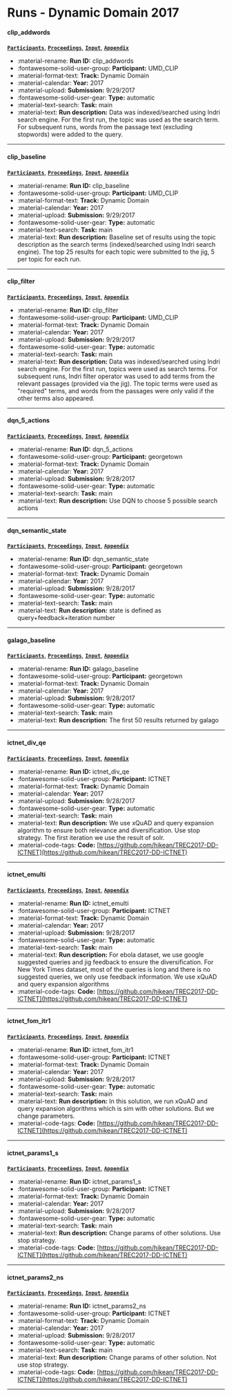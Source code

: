 # Runs - Dynamic Domain 2017 

#### clip_addwords 
[**`Participants`**](./participants.md#umd_clip), [**`Proceedings`**](./proceedings.md#umd-clip-using-relevance-feedback-to-find-diverse-documents-for-trec-dynamic-domain-2017), [**`Input`**](https://trec.nist.gov/results/trec26/domain/clip_addwords.gz), [**`Appendix`**](https://trec.nist.gov/pubs/trec26/appendices/dynamic-domain-tables.pdf) 

- :material-rename: **Run ID:** clip_addwords 
- :fontawesome-solid-user-group: **Participant:** UMD_CLIP 
- :material-format-text: **Track:** Dynamic Domain 
- :material-calendar: **Year:** 2017 
- :material-upload: **Submission:** 9/29/2017 
- :fontawesome-solid-user-gear: **Type:** automatic 
- :material-text-search: **Task:** main 
- :material-text: **Run description:** Data was indexed/searched using Indri search engine. For the first run, the topic was used as the search term. For subsequent runs, words from the passage text (excluding stopwords) were added to the query. 

---
#### clip_baseline 
[**`Participants`**](./participants.md#umd_clip), [**`Proceedings`**](./proceedings.md#umd-clip-using-relevance-feedback-to-find-diverse-documents-for-trec-dynamic-domain-2017), [**`Input`**](https://trec.nist.gov/results/trec26/domain/clip_baseline.gz), [**`Appendix`**](https://trec.nist.gov/pubs/trec26/appendices/dynamic-domain-tables.pdf) 

- :material-rename: **Run ID:** clip_baseline 
- :fontawesome-solid-user-group: **Participant:** UMD_CLIP 
- :material-format-text: **Track:** Dynamic Domain 
- :material-calendar: **Year:** 2017 
- :material-upload: **Submission:** 9/29/2017 
- :fontawesome-solid-user-gear: **Type:** automatic 
- :material-text-search: **Task:** main 
- :material-text: **Run description:** Baseline set of results using the topic description as the search terms (indexed/searched using Indri search engine). The top 25 results for each topic were submitted to the jig, 5 per topic for each run. 

---
#### clip_filter 
[**`Participants`**](./participants.md#umd_clip), [**`Proceedings`**](./proceedings.md#umd-clip-using-relevance-feedback-to-find-diverse-documents-for-trec-dynamic-domain-2017), [**`Input`**](https://trec.nist.gov/results/trec26/domain/clip_filter.gz), [**`Appendix`**](https://trec.nist.gov/pubs/trec26/appendices/dynamic-domain-tables.pdf) 

- :material-rename: **Run ID:** clip_filter 
- :fontawesome-solid-user-group: **Participant:** UMD_CLIP 
- :material-format-text: **Track:** Dynamic Domain 
- :material-calendar: **Year:** 2017 
- :material-upload: **Submission:** 9/29/2017 
- :fontawesome-solid-user-gear: **Type:** automatic 
- :material-text-search: **Task:** main 
- :material-text: **Run description:** Data was indexed/searched using Indri search engine. For the first run, topics were used as search terms. For subsequent runs, Indri filter operator was used to add terms from the relevant passages (provided via the jig). The topic terms were used as "required" terms, and words from the passages were only valid if the other terms also appeared. 

---
#### dqn_5_actions 
[**`Participants`**](./participants.md#georgetown), [**`Proceedings`**](./proceedings.md#a-reinforcement-learning-approach-for-dynamic-search), [**`Input`**](https://trec.nist.gov/results/trec26/domain/dqn_5_actions.gz), [**`Appendix`**](https://trec.nist.gov/pubs/trec26/appendices/dynamic-domain-tables.pdf) 

- :material-rename: **Run ID:** dqn_5_actions 
- :fontawesome-solid-user-group: **Participant:** georgetown 
- :material-format-text: **Track:** Dynamic Domain 
- :material-calendar: **Year:** 2017 
- :material-upload: **Submission:** 9/28/2017 
- :fontawesome-solid-user-gear: **Type:** automatic 
- :material-text-search: **Task:** main 
- :material-text: **Run description:** Use DQN to choose 5 possible search actions 

---
#### dqn_semantic_state 
[**`Participants`**](./participants.md#georgetown), [**`Proceedings`**](./proceedings.md#a-reinforcement-learning-approach-for-dynamic-search), [**`Input`**](https://trec.nist.gov/results/trec26/domain/dqn_semantic_state.gz), [**`Appendix`**](https://trec.nist.gov/pubs/trec26/appendices/dynamic-domain-tables.pdf) 

- :material-rename: **Run ID:** dqn_semantic_state 
- :fontawesome-solid-user-group: **Participant:** georgetown 
- :material-format-text: **Track:** Dynamic Domain 
- :material-calendar: **Year:** 2017 
- :material-upload: **Submission:** 9/28/2017 
- :fontawesome-solid-user-gear: **Type:** automatic 
- :material-text-search: **Task:** main 
- :material-text: **Run description:** state is defined as query+feedback+iteration number 

---
#### galago_baseline 
[**`Participants`**](./participants.md#georgetown), [**`Proceedings`**](./proceedings.md#a-reinforcement-learning-approach-for-dynamic-search), [**`Input`**](https://trec.nist.gov/results/trec26/domain/galago_baseline.gz), [**`Appendix`**](https://trec.nist.gov/pubs/trec26/appendices/dynamic-domain-tables.pdf) 

- :material-rename: **Run ID:** galago_baseline 
- :fontawesome-solid-user-group: **Participant:** georgetown 
- :material-format-text: **Track:** Dynamic Domain 
- :material-calendar: **Year:** 2017 
- :material-upload: **Submission:** 9/28/2017 
- :fontawesome-solid-user-gear: **Type:** automatic 
- :material-text-search: **Task:** main 
- :material-text: **Run description:** The first 50 results returned by galago 

---
#### ictnet_div_qe 
[**`Participants`**](./participants.md#ictnet), [**`Proceedings`**](./proceedings.md#ictnet-at-trec-2017-dynamic-domain-track), [**`Input`**](https://trec.nist.gov/results/trec26/domain/ictnet_div_qe.gz), [**`Appendix`**](https://trec.nist.gov/pubs/trec26/appendices/dynamic-domain-tables.pdf) 

- :material-rename: **Run ID:** ictnet_div_qe 
- :fontawesome-solid-user-group: **Participant:** ICTNET 
- :material-format-text: **Track:** Dynamic Domain 
- :material-calendar: **Year:** 2017 
- :material-upload: **Submission:** 9/28/2017 
- :fontawesome-solid-user-gear: **Type:** automatic 
- :material-text-search: **Task:** main 
- :material-text: **Run description:** We use xQuAD and query expansion algorithm to ensure both relevance and diversification. Use stop strategy. The first iteration we use the result of solr. 
- :material-code-tags: **Code:** [https://github.com/hikean/TREC2017-DD-ICTNET](https://github.com/hikean/TREC2017-DD-ICTNET) 

---
#### ictnet_emulti 
[**`Participants`**](./participants.md#ictnet), [**`Proceedings`**](./proceedings.md#ictnet-at-trec-2017-dynamic-domain-track), [**`Input`**](https://trec.nist.gov/results/trec26/domain/ictnet_emulti.gz), [**`Appendix`**](https://trec.nist.gov/pubs/trec26/appendices/dynamic-domain-tables.pdf) 

- :material-rename: **Run ID:** ictnet_emulti 
- :fontawesome-solid-user-group: **Participant:** ICTNET 
- :material-format-text: **Track:** Dynamic Domain 
- :material-calendar: **Year:** 2017 
- :material-upload: **Submission:** 9/28/2017 
- :fontawesome-solid-user-gear: **Type:** automatic 
- :material-text-search: **Task:** main 
- :material-text: **Run description:** For ebola dataset, we use google suggested queries and jig feedback to ensure the diversification. For New York Times dataset, most of the queries is long and  there is no suggested queries, we only use  feedback information. We use xQuAD and query expansion algorithms 
- :material-code-tags: **Code:** [https://github.com/hikean/TREC2017-DD-ICTNET](https://github.com/hikean/TREC2017-DD-ICTNET) 

---
#### ictnet_fom_itr1 
[**`Participants`**](./participants.md#ictnet), [**`Proceedings`**](./proceedings.md#ictnet-at-trec-2017-dynamic-domain-track), [**`Input`**](https://trec.nist.gov/results/trec26/domain/ictnet_fom_itr1.gz), [**`Appendix`**](https://trec.nist.gov/pubs/trec26/appendices/dynamic-domain-tables.pdf) 

- :material-rename: **Run ID:** ictnet_fom_itr1 
- :fontawesome-solid-user-group: **Participant:** ICTNET 
- :material-format-text: **Track:** Dynamic Domain 
- :material-calendar: **Year:** 2017 
- :material-upload: **Submission:** 9/28/2017 
- :fontawesome-solid-user-gear: **Type:** automatic 
- :material-text-search: **Task:** main 
- :material-text: **Run description:** In this solution, we run xQuAD and query expansion algorithms which is sim with other solutions. But we change parameters. 
- :material-code-tags: **Code:** [https://github.com/hikean/TREC2017-DD-ICTNET](https://github.com/hikean/TREC2017-DD-ICTNET) 

---
#### ictnet_params1_s 
[**`Participants`**](./participants.md#ictnet), [**`Proceedings`**](./proceedings.md#ictnet-at-trec-2017-dynamic-domain-track), [**`Input`**](https://trec.nist.gov/results/trec26/domain/ictnet_params1_s.gz), [**`Appendix`**](https://trec.nist.gov/pubs/trec26/appendices/dynamic-domain-tables.pdf) 

- :material-rename: **Run ID:** ictnet_params1_s 
- :fontawesome-solid-user-group: **Participant:** ICTNET 
- :material-format-text: **Track:** Dynamic Domain 
- :material-calendar: **Year:** 2017 
- :material-upload: **Submission:** 9/28/2017 
- :fontawesome-solid-user-gear: **Type:** automatic 
- :material-text-search: **Task:** main 
- :material-text: **Run description:** Change params of other solutions. Use stop strategy.  
- :material-code-tags: **Code:** [https://github.com/hikean/TREC2017-DD-ICTNET](https://github.com/hikean/TREC2017-DD-ICTNET) 

---
#### ictnet_params2_ns 
[**`Participants`**](./participants.md#ictnet), [**`Proceedings`**](./proceedings.md#ictnet-at-trec-2017-dynamic-domain-track), [**`Input`**](https://trec.nist.gov/results/trec26/domain/ictnet_params2_ns.gz), [**`Appendix`**](https://trec.nist.gov/pubs/trec26/appendices/dynamic-domain-tables.pdf) 

- :material-rename: **Run ID:** ictnet_params2_ns 
- :fontawesome-solid-user-group: **Participant:** ICTNET 
- :material-format-text: **Track:** Dynamic Domain 
- :material-calendar: **Year:** 2017 
- :material-upload: **Submission:** 9/28/2017 
- :fontawesome-solid-user-gear: **Type:** automatic 
- :material-text-search: **Task:** main 
- :material-text: **Run description:** Change params of other solution. Not use stop strategy.  
- :material-code-tags: **Code:** [https://github.com/hikean/TREC2017-DD-ICTNET](https://github.com/hikean/TREC2017-DD-ICTNET) 

---
